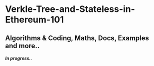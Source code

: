 # Verkle-Tree-and-Stateless-in-Ethereum-101
## Algorithms &amp; Coding, Maths, Docs, Examples and more.. 

##### In progress..
